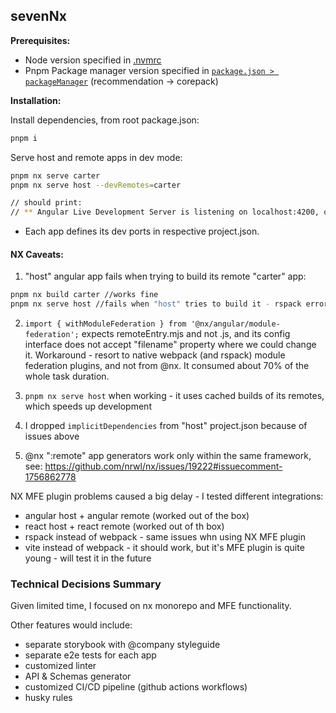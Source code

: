 ## sevenNx
**Prerequisites:**
- Node version specified in [.nvmrc](./.nvmrc)
- Pnpm Package manager version specified in [`package.json > packageManager`](./package.json) (recommendation -> corepack)

**Installation:**

Install dependencies, from root package.json:

```sh
pnpm i
```

Serve host and remote apps in dev mode:

```sh
pnpm nx serve carter
pnpm nx serve host --devRemotes=carter

// should print: 
// ** Angular Live Development Server is listening on localhost:4200, open your browser on http://localhost:4200/ **
```

- Each app defines its dev ports in respective project.json. 


#### NX Caveats:
1. "host" angular app fails when trying to build its remote "carter" app:
```sh
pnpm nx build carter //works fine
pnpm nx serve host //fails when "host" tries to build it - rspack error
```
2. `import { withModuleFederation } from '@nx/angular/module-federation';` expects remoteEntry.mjs and not .js, and its config interface does not accept "filename" property where we could change it.
Workaround - resort to native webpack (and rspack) module federation plugins, and not from @nx. It consumed about 70% of the whole task duration.

3. `pnpm nx serve host` when working - it uses cached builds of its remotes, which speeds up development
4. I dropped `implicitDependencies` from "host" project.json because of issues above
5. @nx ":remote" app generators work only within the same framework, see: https://github.com/nrwl/nx/issues/19222#issuecomment-1756862778


NX MFE plugin problems caused a big delay - I tested different integrations:
- angular host + angular remote (worked out of the box)
- react host + react remote (worked out of th box)
- rspack instead of webpack - same issues whn using NX MFE plugin
- vite instead of webpack - it should work, but it's MFE plugin is quite young - will test it in the future


### Technical Decisions Summary
Given limited time, I focused on nx monorepo and MFE functionality.

Other features would include:
- separate storybook with @company styleguide
- separate e2e tests for each app
- customized linter
- API & Schemas generator
- customized CI/CD pipeline (github actions workflows)
- husky rules
